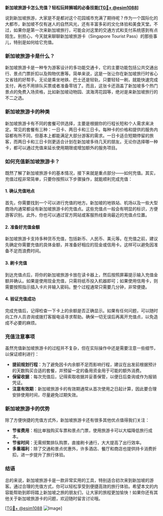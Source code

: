 **新加坡旅游卡怎么充值？轻松玩转狮城的必备技能[[TG💪+ @esim1088](https://t.me/s/esim1088)]**

说到新加坡旅游，大家是不是都对这个花园城市充满了期待呢？作为一个国际化的大都市，新加坡不仅有迷人的自然风光，还有丰富多彩的文化体验和美食天堂。不过，如果你是第一次来新加坡旅行，可能会对这里的交通方式和支付系统感到有点陌生。别担心，今天就来聊聊新加坡旅游卡（Singapore Tourist Pass）的那些事儿，特别是如何给它充值。

### 新加坡旅游卡是什么？

新加坡旅游卡是一种专为游客设计的多功能交通卡，它的主要功能包括公共交通出行、景点门票折扣以及购物优惠等。简单来说，这是一张让你在新加坡旅行时省心又省钱的好帮手。无论是乘坐地铁、巴士还是轻轨，只要轻轻一刷，就能快速完成支付，再也不用排队买票或者准备零钱了。而且，这张卡还涵盖了新加坡多个热门景点的免费入场资格，比如新加坡动物园、滨海湾花园等，绝对是来新加坡旅行的不二之选。

### 新加坡旅游卡的种类

新加坡旅游卡有不同的套餐可供选择，主要是根据你的行程长短和个人需求来决定。常见的套餐有三种：一日卡、两日卡和三日卡。每种卡的价格和提供的服务内容都有所不同，但基本上都能满足大部分游客的需求。一日卡适合短期停留的旅客，而两日卡和三日卡则更适合计划在新加坡多待几天的朋友。无论你选择哪一种卡，都可以通过充值来延长使用期限或增加额外的服务项目。

### 如何充值新加坡旅游卡？

既然了解了新加坡旅游卡的基本情况，接下来就是重点部分——如何充值。其实，充值过程非常简单，只要你按照以下步骤操作，就能顺利完成充值：

#### 1. 确认充值地点

首先，你需要找到一个可以进行充值的地方。新加坡的地铁站、机场以及一些大型商场内通常都设有新加坡旅游卡的充值点。这些充值点一般会有明显的标识，方便游客识别。此外，你也可以通过官方网站或客服热线查询最近的充值点位置。

#### 2. 准备好充值金额

新加坡旅游卡支持多种货币充值，包括新币、人民币、美元等。在充值之前，建议先确定你需要充值的具体金额，并准备好相应的现金或信用卡。这样可以避免因准备不足而浪费时间。

#### 3. 刷卡充值

到达充值点后，将你的新加坡旅游卡放在读卡器上，然后按照屏幕提示输入充值金额并确认。如果是使用现金充值，只需将纸币投入机器即可；如果使用信用卡，则需要按照指示插入卡片并输入密码。整个过程通常只需要几分钟，非常便捷。

#### 4. 验证充值成功

完成充值后，记得检查一下卡上的余额是否正确显示。如果有任何问题，可以随时向工作人员咨询或拨打客服电话寻求帮助。确保一切无误后再离开充值点，以免造成不必要的麻烦。

### 充值注意事项

虽然充值新加坡旅游卡的过程并不复杂，但在实际操作中还是需要注意一些细节，以保证顺利进行：

- **提前规划行程**：为了避免因卡内余额不足而影响行程，建议在出发前根据预计的天数购买合适的套餐，并预留一定的备用资金用于可能的额外消费。
- **保留收据**：每次充值后，记得索取收据并妥善保管，以便日后查询或作为报销凭证。
- **注意有效期**：新加坡旅游卡的有效期通常从首次使用之日起计算，因此要合理安排使用时间，尽量避免过期失效。

### 新加坡旅游卡的优势

除了方便快捷的充值方式外，新加坡旅游卡还有很多其他优点值得我们关注：

- **节省费用**：相比单独购买车票和景点门票，使用旅游卡可以大幅降低旅行成本。
- **节省时间**：无需频繁排队购票，直接刷卡通行，大大提高了出行效率。
- **多重福利**：除了交通和景点优惠外，许多酒店、餐厅和商店也提供持卡消费折扣，进一步提升了旅行体验。

### 结语

总的来说，新加坡旅游卡是一款非常实用的工具，特别适合初次来到新加坡的游客。通过合理的充值方式，你可以轻松享受到便捷高效的旅行体验。希望本文的内容能帮助到即将踏上新加坡之旅的朋友们，让大家的旅程更加愉快！如果你还有其他关于新加坡旅游卡的问题，欢迎随时留言讨论哦。

[[TG💪+ @esim1088](https://t.me/s/esim1088) ![Image](https://i.postimg.cc/4NQfJmqS/Snipaste-2025-05-13-00-14-12.png)]
